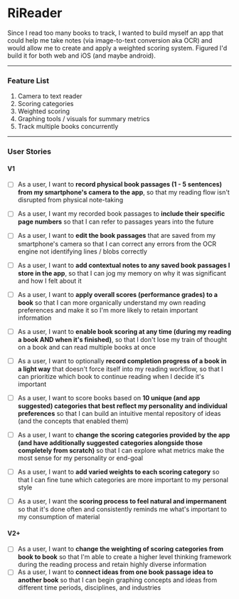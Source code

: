 # RiReader
Since I read too many books to track, I wanted to build myself an app that could help me take notes (via image-to-text conversion aka OCR) 
and would allow me to create and apply a weighted scoring system. Figured I'd build it for both web and iOS (and maybe android).

---

### Feature List
1. Camera to text reader
2. Scoring categories
3. Weighted scoring
4. Graphing tools / visuals for summary metrics
5. Track multiple books concurrently

---

### User Stories
#### V1
- [ ] As a user, I want to **record physical book passages (1 - 5 sentences) from my smartphone's camera to the app**, so that my reading flow isn't disrupted from physical note-taking
- [ ] As a user, I want my recorded book passages to **include their specific page numbers** so that I can refer to passages years into the future
- [ ] As a user, I want to **edit the book passages** that are saved from my smartphone's camera so that I can correct any errors from the OCR engine not identifying lines / blobs correctly
- [ ] As a user, I want to **add contextual notes to any saved book passages I store in the app**, so that I can jog my memory on why it was significant and how I felt about it
- [ ] As a user, I want to **apply overall scores (performance grades) to a book** so that I can more organically understand my own reading preferences and make it so I'm more likely to retain important information
- [ ] As a user, I want to **enable book scoring at any time (during my reading a book AND when it's finished)**, so that I don't lose my train of thought on a book and can read multiple books at once
- [ ] As a user, I want to optionally **record completion progress of a book in a light way** that doesn't force itself into my reading workflow, so that I can prioritize which book to continue reading when I decide it's important
- [ ] As a user, I want to score books based on **10 unique (and app suggested) categories that best reflect my personality and individual preferences** so that I can build an intuitive mental repository of ideas (and the concepts that enabled them)
- [ ] As a user, I want to **change the scoring categories provided by the app (and have additionally suggested categories alongside those completely from scratch)** so that I can explore what metrics make the most sense for my personality or end-goal
- [ ] As a user, I want to **add varied weights to each scoring category** so that I can fine tune which categories are more important to my personal style
- [ ] As a user, I want the **scoring process to feel natural and impermanent** so that it's done often and consistently reminds me what's important to my consumption of material


#### V2+
- [ ] As a user, I want to **change the weighting of scoring categories from book to book** so that I'm able to create a higher level thinking framework during the reading process and retain highly diverse information
- [ ] As a user, I want to **connect ideas from one book passage idea to another book** so that I can begin graphing concepts and ideas from different time periods, disciplines, and industries